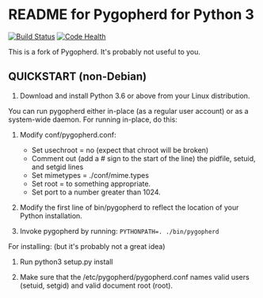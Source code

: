 README for Pygopherd for Python 3
=================================

[![Build Status](https://travis-ci.org/irl/pygopherd.svg?branch=master)](https://travis-ci.org/irl/pygopherd)
[![Code Health](https://landscape.io/github/irl/pygopherd/master/landscape.svg?style=flat)](https://landscape.io/github/irl/pygopherd/master)

This is a fork of Pygopherd. It's probably not useful to you.

QUICKSTART (non-Debian)
-----------------------

1. Download and install Python 3.6 or above from your Linux distribution.

You can run pygopherd either in-place (as a regular user account) or
as a system-wide daemon.  For running in-place, do this:

1. Modify conf/pygopherd.conf:

   * Set usechroot = no (expect that chroot will be broken)
   * Comment out (add a # sign to the start of the line) the 
     pidfile, setuid, and setgid lines
   * Set mimetypes = ./conf/mime.types
   * Set root = to something appropriate.
   * Set port to a number greater than 1024.

2. Modify the first line of bin/pygopherd to reflect
   the location of your Python installation.

3. Invoke pygopherd by running:
   `PYTHONPATH=. ./bin/pygopherd`

For installing: (but it's probably not a great idea)

1. Run python3 setup.py install

2. Make sure that the /etc/pygopherd/pygopherd.conf names valid users
   (setuid, setgid) and valid document root (root).
